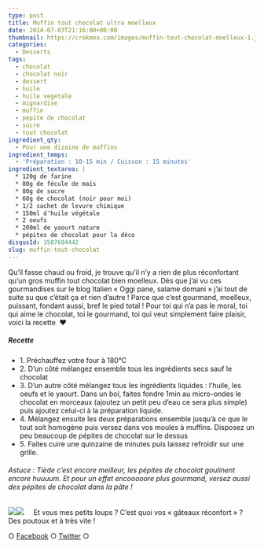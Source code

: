 ```yaml
---
type: post
title: Muffin tout chocolat ultra moelleux
date: 2014-07-03T21:16:00+00:00
thumbnail: https://crokmou.com/images/muffin-tout-chocolat-moelleux-1.jpg
categories:
  - Desserts
tags:
  - chocolat
  - chocolat noir
  - dessert
  - huile
  - huile vegetale
  - mignardise
  - muffin
  - pepite de chocolat
  - sucre
  - tout chocolat
ingredient_qty:
  - Pour une dizaine de muffins
ingredient_temps:
  - 'Préparation : 10-15 min / Cuisson : 15 minutes'
ingredient_textarea: |
  * 120g de farine
  * 80g de fécule de maïs
  * 80g de sucre
  * 60g de chocolat (noir pour moi)
  * 1/2 sachet de levure chimique
  * 150ml d'huile végétale
  * 2 oeufs
  * 200ml de yaourt nature
  * pépites de chocolat pour la déco
disqusId: 3587684442
slug: muffin-tout-chocolat
---
```


Qu’il fasse chaud ou froid, je trouve qu’il n’y a rien de plus réconfortant qu’un gros muffin tout chocolat bien moelleux. Dès que j’ai vu ces gourmandises sur le blog Italien « Oggi pane, salame domani » j’ai tout de suite su que c’était ça et rien d’autre ! Parce que c’est gourmand, moelleux, puissant, fondant aussi, bref le pied total ! Pour toi qui n’a pas le moral, toi qui aime le chocolat, toi le gourmand, toi qui veut simplement faire plaisir, voici la recette  ❤

##### Recette

* 1\. Préchauffez votre four à 180°C
* 2\. D’un côté mélangez ensemble tous les ingrédients secs sauf le chocolat
* 3\. D’un autre côté mélangez tous les ingrédients liquides : l’huile, les oeufs et le yaourt. Dans un bol, faites fondre 1min au micro-ondes le chocolat en morceaux (ajoutez un petit peu d’eau ce sera plus simple) puis ajoutez celui-ci à la préparation liquide.
* 4\. Mélangez ensuite les deux préparations ensemble jusqu’à ce que le tout soit homogène puis versez dans vos moules à muffins. Disposez un peu beaucoup de pépites de chocolat sur le dessus
* 5\. Faites cuire une quinzaine de minutes puis laissez refroidir sur une grille.

###### Astuce : Tiède c’est encore meilleur, les pépites de chocolat goulinent encore huuuum. Et pour un effet encooooore plus gourmand, versez aussi des pépites de chocolat dans la pâte !

![](https://crokmou.com/images/muffin-tout-chocolat-moelleux-2_el5fvr.jpg)![](https://crokmou.com/images/muffin-tout-chocolat-moelleux_gicseh.jpg)     Et vous mes petits loups ? C’est quoi vos « gâteaux réconfort » ? Des poutoux et à très vite !

○ [Facebook](https://www.facebook.com/crokmou.blog) ○ [Twitter](https://twitter.com/Crokmou) ○